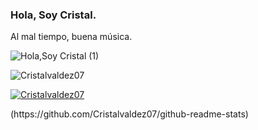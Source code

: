 ### Hola, Soy Cristal.
Al mal tiempo, buena música.

![Hola,Soy Cristal  (1)](https://user-images.githubusercontent.com/79095523/109531420-3c448400-7a8e-11eb-8297-aee1cc0f7ed4.png)

<p align="left"> <img src="https://komarev.com/ghpvc/?username=Cristalvaldez07&label=Profile%20views&color=0e75b6&style=flat" alt="Cristalvaldez07" /> </p>

<p align="left"> <a href="https://github.com/ryo-ma/github-profile-trophy"><img src="https://github-profile-trophy.vercel.app/?username=Cristalvaldez07 " alt="Cristalvaldez07 " /></a> </p>
(https://github.com/Cristalvaldez07/github-readme-stats)

